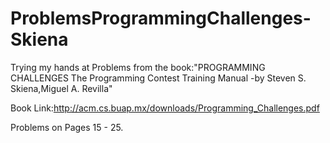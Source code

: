 # ProblemsProgrammingChallenges-Skiena
Trying my hands at Problems from the book:"PROGRAMMING CHALLENGES The Programming Contest Training Manual -by Steven S. Skiena,Miguel A. Revilla" 

Book Link:http://acm.cs.buap.mx/downloads/Programming_Challenges.pdf

Problems on Pages 15 - 25.
